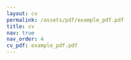 ```yaml
---
layout: cv
permalink: /assets/pdf/example_pdf.pdf
title: cv
nav: true
nav_order: 4
cv_pdf: example_pdf.pdf
---
```

